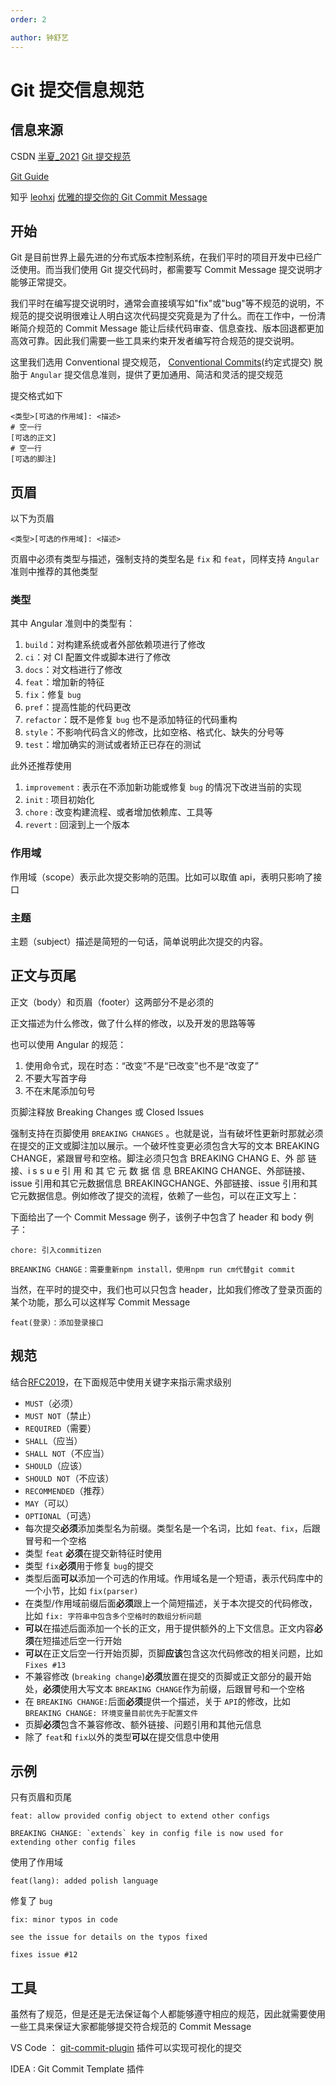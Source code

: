 ```yaml
---
order: 2

author: 钟舒艺
---
```

# Git 提交信息规范

## 信息来源

CSDN [半夏\_2021](https://blog.csdn.net/fd2025) [Git 提交规范](https://blog.csdn.net/fd2025/article/details/124543690)

[Git Guide](https://zj-git-guide.readthedocs.io/zh_CN/latest/)

知乎 [leohxj](https://www.zhihu.com/people/leohxj) [优雅的提交你的 Git Commit Message](https://zhuanlan.zhihu.com/p/34223150)

## 开始

Git 是目前世界上最先进的分布式版本控制系统，在我们平时的项目开发中已经广泛使用。而当我们使用 Git 提交代码时，都需要写 Commit Message 提交说明才能够正常提交。

我们平时在编写提交说明时，通常会直接填写如"fix"或"bug"等不规范的说明，不规范的提交说明很难让人明白这次代码提交究竟是为了什么。而在工作中，一份清晰简介规范的 Commit Message 能让后续代码审查、信息查找、版本回退都更加高效可靠。因此我们需要一些工具来约束开发者编写符合规范的提交说明。

这里我们选用 Conventional 提交规范， [Conventional Commits](https://www.conventionalcommits.org/)(约定式提交) 脱胎于 `Angular` 提交信息准则，提供了更加通用、简洁和灵活的提交规范

提交格式如下

```plaintext
<类型>[可选的作用域]: <描述>
# 空一行
[可选的正文]
# 空一行
[可选的脚注]
```

## 页眉

以下为页眉

```text
<类型>[可选的作用域]: <描述>
```

页眉中必须有类型与描述，强制支持的类型名是 `fix` 和 `feat`，同样支持 `Angular` 准则中推荐的其他类型

### 类型

其中 Angular 准则中的类型有：

1. `build`：对构建系统或者外部依赖项进行了修改
2. `ci`：对 CI 配置文件或脚本进行了修改
3. `docs`：对文档进行了修改
4. `feat`：增加新的特征
5. `fix`：修复 `bug`
6. `pref`：提高性能的代码更改
7. `refactor`：既不是修复 `bug` 也不是添加特征的代码重构
8. `style`：不影响代码含义的修改，比如空格、格式化、缺失的分号等
9. `test`：增加确实的测试或者矫正已存在的测试

此外还推荐使用

1. `improvement` : 表示在不添加新功能或修复 `bug` 的情况下改进当前的实现
2. `init` : 项目初始化
3. `chore` : 改变构建流程、或者增加依赖库、工具等
4. `revert` : 回滚到上一个版本

### 作用域

作用域（scope）表示此次提交影响的范围。比如可以取值 api，表明只影响了接口

### 主题

主题（subject）描述是简短的一句话，简单说明此次提交的内容。

## 正文与页尾

正文（body）和页眉（footer）这两部分不是必须的

正文描述为什么修改，做了什么样的修改，以及开发的思路等等

也可以使用 Angular 的规范：

1. 使用命令式，现在时态：“改变”不是“已改变”也不是“改变了”
2. 不要大写首字母
3. 不在末尾添加句号

页脚注释放 Breaking Changes 或 Closed Issues

强制支持在页脚使用 `BREAKING CHANGES` 。也就是说，当有破坏性更新时那就必须在提交的正文或脚注加以展示。一个破坏性变更必须包含大写的文本 BREAKING CHANGE，紧跟冒号和空格。脚注必须只包含 BREAKING CHANG E、外 部 链 接、i s s u e 引 用 和 其 它 元 数 据 信 息 BREAKING CHANGE、外部链接、issue 引用和其它元数据信息 BREAKINGCHANGE、外部链接、issue 引用和其它元数据信息。例如修改了提交的流程，依赖了一些包，可以在正文写上：

下面给出了一个 Commit Message 例子，该例子中包含了 header 和 body 例子：

```plaintext
chore: 引入commitizen

BREANKING CHANGE：需要重新npm install，使用npm run cm代替git commit

```

当然，在平时的提交中，我们也可以只包含 header，比如我们修改了登录页面的某个功能，那么可以这样写 Commit Message

```text
feat(登录）：添加登录接口
```

## 规范

结合[RFC2019](https://www.ietf.org/rfc/rfc2119.txt)，在下面规范中使用关键字来指示需求级别

- `MUST`（必须）
- `MUST NOT`（禁止）
- `REQUIRED`（需要）
- `SHALL`（应当）
- `SHALL NOT`（不应当）
- `SHOULD`（应该）
- `SHOULD NOT`（不应该）
- `RECOMMENDED`（推荐）
- `MAY`（可以）
- `OPTIONAL`（可选）
- 每次提交**必须**添加类型名为前缀。类型名是一个名词，比如 `feat、fix`，后跟冒号和一个空格
- 类型 `feat` **必须**在提交新特征时使用
- 类型 `fix`**必须**用于修复 `bug`的提交
- 类型后面**可以**添加一个可选的作用域。作用域名是一个短语，表示代码库中的一个小节，比如 `fix(parser)`
- 在类型/作用域前缀后面**必须**跟上一个简短描述，关于本次提交的代码修改，比如 `fix: 字符串中包含多个空格时的数组分析问题`
- **可以**在描述后面添加一个长的正文，用于提供额外的上下文信息。正文内容**必须**在短描述后空一行开始
- **可以**在正文后空一行开始页脚，页脚**应该**包含这次代码修改的相关问题，比如 `Fixes #13`
- 不兼容修改 (`breaking change`)**必须**放置在提交的页脚或正文部分的最开始处，**必须**使用大写文本 `BREAKING CHANGE`作为前缀，后跟冒号和一个空格
- 在 `BREAKING CHANGE:`后面**必须**提供一个描述，关于 `API`的修改，比如 `BREAKING CHANGE: 环境变量目前优先于配置文件`
- 页脚**必须**包含不兼容修改、额外链接、问题引用和其他元信息
- 除了 `feat`和 `fix`以外的类型**可以**在提交信息中使用

## 示例

只有页眉和页尾

```plaintext
feat: allow provided config object to extend other configs

BREAKING CHANGE: `extends` key in config file is now used for extending other config files
```

使用了作用域

```plaintext
feat(lang): added polish language
```

修复了 `bug`

```plaintext
fix: minor typos in code

see the issue for details on the typos fixed

fixes issue #12
```

## 工具

虽然有了规范，但是还是无法保证每个人都能够遵守相应的规范，因此就需要使用一些工具来保证大家都能够提交符合规范的 Commit Message

VS Code ： [git-commit-plugin](https://marketplace.visualstudio.com/items?itemName=redjue.git-commit-plugin) 插件可以实现可视化的提交

IDEA : Git Commit Template 插件
